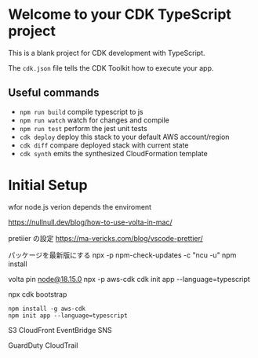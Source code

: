 # Welcome to your CDK TypeScript project

This is a blank project for CDK development with TypeScript.

The `cdk.json` file tells the CDK Toolkit how to execute your app.

## Useful commands

- `npm run build` compile typescript to js
- `npm run watch` watch for changes and compile
- `npm run test` perform the jest unit tests
- `cdk deploy` deploy this stack to your default AWS account/region
- `cdk diff` compare deployed stack with current state
- `cdk synth` emits the synthesized CloudFormation template

# Initial Setup

wfor node.js verion depends the enviroment

https://nullnull.dev/blog/how-to-use-volta-in-mac/

pretiier の設定
https://ma-vericks.com/blog/vscode-prettier/

パッケージを最新版にする
npx -p npm-check-updates -c "ncu -u"
npm install

volta pin node@18.15.0
npx -p aws-cdk cdk init app --language=typescript

npx cdk bootstrap

```
npm install -g aws-cdk
npm init app --language=typescript
```

S3
CloudFront
EventBridge
SNS

GuardDuty
CloudTrail
